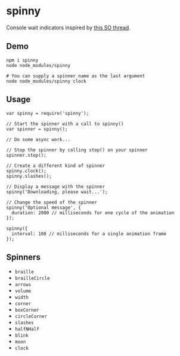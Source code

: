 # spinny

Console wait indicators inspired by [this SO thread](http://stackoverflow.com/questions/2685435/cooler-ascii-spinners).

## Demo

```
npm i spinny
node node_modules/spinny

# You can supply a spinner name as the last argument
node node_modules/spinny clock
```

## Usage

```
var spinny = require('spinny');

// Start the spinner with a call to spinny()
var spinner = spinny();

// Do some async work...

// Stop the spinner by calling stop() on your spinner
spinner.stop();

// Create a different kind of spinner
spinny.clock();
spinny.slashes();

// Display a message with the spinner
spinny('Downloading, please wait...');

// Change the speed of the spinner
spinny('Optional message', {
  duration: 2000 // milliseconds for one cycle of the animation
});

spinny({
  interval: 100 // milliseconds for a single animation frame
});
```

## Spinners
- `braille`
- `brailleCircle`
- `arrows`
- `volume`
- `width`
- `corner`
- `boxCorner`
- `circleCorner`
- `slashes`
- `halfNHalf`
- `blink`
- `moon`
- `clock`

